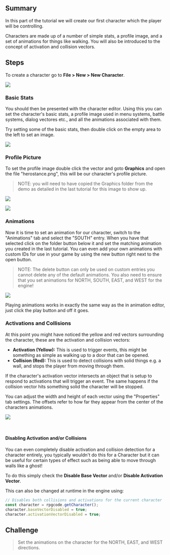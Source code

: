 ## Summary
In this part of the tutorial we will create our first character which the player will be controlling.

Characters are made up of a number of simple stats, a profile image, and a set of animations for things like walking. You will also be introduced to the concept of activation and collision vectors.

## Steps
To create a character go to **File > New > New Character**.

![](images/my_first_game/03_new_character/images/1.png)

### Basic Stats
You should then be presented with the character editor. Using this you can set the character's basic stats, a profile image used in menu systems, battle systems, dialog vectores etc., and all the animations associated with them.

Try setting some of the basic stats, then double click on the empty area to the left to set an image.

![](images/my_first_game/03_new_character/images/2.png)

### Profile Picture
To set the profile image double click the vector and goto **Graphics** and open the file "herostance.png", this will be our character's profile picture.

> NOTE: you will need to have copied the Graphics folder from the demo as detailed in the last tutorial for this image to show up.

![](images/my_first_game/03_new_character/images/3.png)

![](images/my_first_game/03_new_character/images/4.png)

### Animations
Now it is time to set an animation for our character, switch to the "Animations" tab and select the "SOUTH" entry. When you have that selected click on the folder button below it and set the matching animation you created in the last tutorial. You can even add your own animations with custom IDs for use in your game by using the new button right next to the open button.

> NOTE: The delete button can only be used on custom entries you cannot delete any of the default animations. You also need to ensure that you set animations for NORTH, SOUTH, EAST, and WEST for the engine!

![](images/my_first_game/03_new_character/images/5.png)

Playing animations works in exactly the same way as the in animation editor, just click the play button and off it goes.

### Activations and Collisions
At this point you might have noticed the yellow and red vectors surrounding the character, these are the activation and collision vectors:

* **Activation (Yellow):** This is used to trigger events, this might be something as simple as walking up to a door that can be opened.
* **Collision (Red):** This is used to detect collisions with solid things e.g. a wall, and stops the player from moving through them.

If the character's activation vector intersects an object that is setup to respond to activations that will trigger an event. The same happens if the collision vector hits something solid the character will be stopped.

You can adjust the width and height of each vector using the "Properties" tab settings. The offsets refer to how far they appear from the center of the characters animations.

![](images/my_first_game/03_new_character/images/6.png)

<br/>

#### Disabling Activation and/or Collisions
You can even completely disable activation and collision detection for a character entirely, you typically wouldn't do this for a Character but it can be useful for certain types of effect such as being able to move through walls like a ghost!

To do this simply check the **Disable Base Vector** and/or **Disable Activation Vector**.

This can also be changed at runtime in the engine using:
```javascript
// Disables both collisions and activations for the current character
const character = rpgcode.getCharacter();
character.baseVectorDisabled = true;
character.activationVectorDisabled = true;
```

## Challenge
> Set the animations on the character for the NORTH, EAST, and WEST directions.
